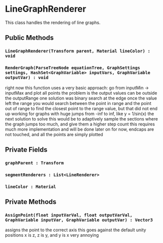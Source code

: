 # LineGraphRenderer

This class handles the rendering of line graphs.

## Public Methods

### `LineGraphRenderer(Transform parent, Material lineColor) : void`

### `RenderGraph(ParseTreeNode equationTree, GraphSettings settings, HashSet<GraphVariable> inputVars, GraphVariable outputVar) : void`

right now this function uses a very basic approach:
go from inputMin -> inputMax and plot all points
the problem is the output values can be outside the outputRange
one solution was binary search at the edge once the value left the range
you would search between the point in range and the point out of range
to find the closest point to the range value, but that did not end up
working for graphs with huge jumps from -inf to inf, like y = 1/sin(x)
the next solution to solve this would be to adaptively sample the sections
where the graph jumps too much, and give them a higher step count
this requires much more implementation and will be done later on
for now, endcaps are not touched, and all the points are simply plotted

## Private Fields

### `graphParent : Transform`

### `segmentRenderers : List<LineRenderer>`

### `lineColor : Material`

## Private Methods

### `AssignPoint(float inputVarVal, float outputVarVal, GraphVariable inputVar, GraphVariable outputVar) : Vector3`

assigns the point to the correct axis
this goes against the default unity positions
x is z, z is y, and y is x
very annoying